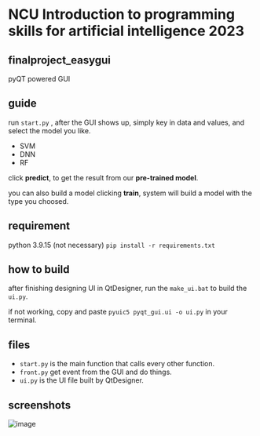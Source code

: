 # NCU Introduction to programming skills for artificial intelligence 2023

## finalproject_easygui
pyQT powered GUI

## guide
run ```start.py``` , after the GUI shows up, simply key in data and values, and select the model you like.

* SVM
* DNN
* RF

click **predict**, to get the result from our **pre-trained model**.

you can also build a model clicking **train**, system will build a model with the type you choosed.

## requirement
python 3.9.15 (not necessary)
``` pip install -r requirements.txt ```

## how to build
after finishing designing UI in QtDesigner, run the ```make_ui.bat``` to build the ```ui.py```.

if not working, copy and paste ```pyuic5 pyqt_gui.ui -o ui.py``` in your terminal.

## files
* ```start.py``` is the main function that calls every other function.
* ```front.py``` get event from the GUI and do things.
* ```ui.py``` is the UI file built by QtDesigner.

## screenshots
![image](https://github.com/mimirinko912/finalproject_easygui/assets/71892273/29b76f0c-b159-4a1c-9565-4926e2f39fda)



